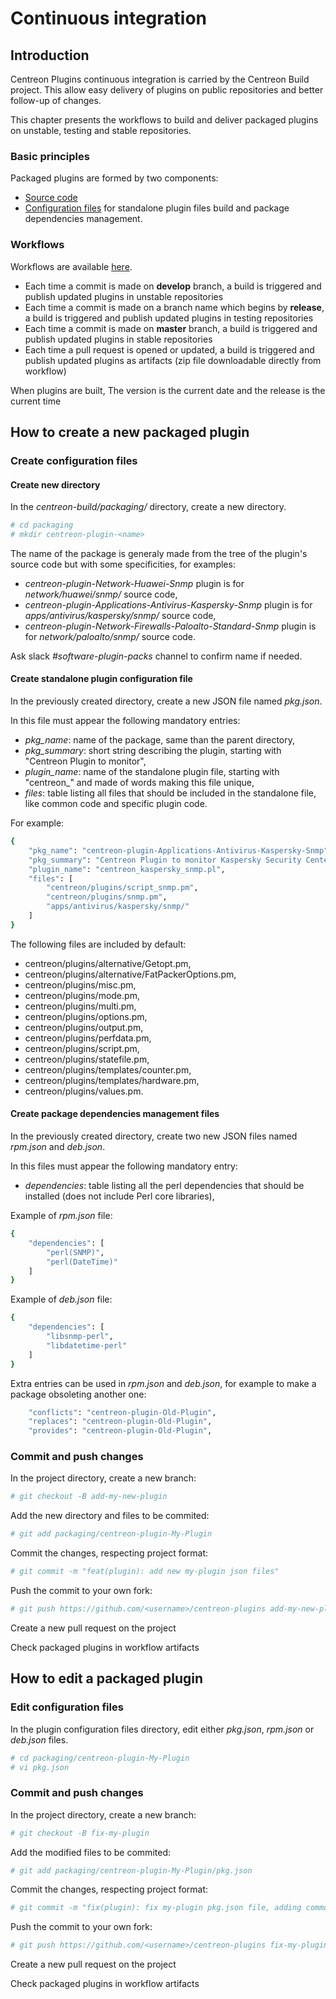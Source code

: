 # Continuous integration

## Introduction

Centreon Plugins continuous integration is carried by the Centreon Build project.
This allow easy delivery of plugins on public repositories and better follow-up of changes.

This chapter presents the workflows to build and deliver packaged plugins on
unstable, testing and stable repositories.

### Basic principles

Packaged plugins are formed by two components:

* [Source code](../src)
* [Configuration files](../packaging) for standalone plugin files build and package dependencies management.

### Workflows

Workflows are available [here](<https://github.com/centreon/centreon-plugins/actions>).

* Each time a commit is made on **develop** branch, a build is triggered and publish updated plugins in unstable repositories
* Each time a commit is made on a branch name which begins by **release**, a build is triggered and publish updated plugins in testing repositories
* Each time a commit is made on **master** branch, a build is triggered and publish updated plugins in stable repositories
* Each time a pull request is opened or updated, a build is triggered and publish updated plugins as artifacts (zip file downloadable directly from workflow)

When plugins are built, The version is the current date and the release is the current time

## How to create a new packaged plugin

### Create configuration files

#### Create new directory

In the *centreon-build/packaging/* directory, create a new directory.

```bash
# cd packaging
# mkdir centreon-plugin-<name>
```

The name of the package is generaly made from the tree of the plugin's source code but with some
specificities, for examples:

* *centreon-plugin-Network-Huawei-Snmp* plugin is for *network/huawei/snmp/* source code,
* *centreon-plugin-Applications-Antivirus-Kaspersky-Snmp* plugin is for *apps/antivirus/kaspersky/snmp/* source code,
* *centreon-plugin-Network-Firewalls-Paloalto-Standard-Snmp* plugin is for *network/paloalto/snmp/* source code.

Ask slack *#software-plugin-packs* channel to confirm name if needed.

#### Create standalone plugin configuration file

In the previously created directory, create a new JSON file named *pkg.json*.

In this file must appear the following mandatory entries:

* *pkg_name*: name of the package, same than the parent directory,
* *pkg_summary*: short string describing the plugin, starting with "Centreon Plugin to monitor",
* *plugin_name*: name of the standalone plugin file, starting with "centreon_" and made of words making this file unique,
* *files*: table listing all files that should be included in the standalone file, like common code and specific plugin code.

For example:

```bash
{
    "pkg_name": "centreon-plugin-Applications-Antivirus-Kaspersky-Snmp",
    "pkg_summary": "Centreon Plugin to monitor Kaspersky Security Center using SNMP",
    "plugin_name": "centreon_kaspersky_snmp.pl",
    "files": [
        "centreon/plugins/script_snmp.pm",
        "centreon/plugins/snmp.pm",
        "apps/antivirus/kaspersky/snmp/"
    ]
}
```

The following files are included by default:

* centreon/plugins/alternative/Getopt.pm,
* centreon/plugins/alternative/FatPackerOptions.pm,
* centreon/plugins/misc.pm,
* centreon/plugins/mode.pm,
* centreon/plugins/multi.pm,
* centreon/plugins/options.pm,
* centreon/plugins/output.pm,
* centreon/plugins/perfdata.pm,
* centreon/plugins/script.pm,
* centreon/plugins/statefile.pm,
* centreon/plugins/templates/counter.pm,
* centreon/plugins/templates/hardware.pm,
* centreon/plugins/values.pm.

#### Create package dependencies management files

In the previously created directory, create two new JSON files named *rpm.json* and *deb.json*.

In this files must appear the following mandatory entry:

* *dependencies*: table listing all the perl dependencies that should be installed (does not include Perl core libraries),

Example of *rpm.json* file:

```bash
{
    "dependencies": [
        "perl(SNMP)",
        "perl(DateTime)"
    ]
}
```

Example of *deb.json* file:

```bash
{
    "dependencies": [
        "libsnmp-perl",
        "libdatetime-perl"
    ]
}
```

Extra entries can be used in *rpm.json* and *deb.json*, for example to make a package obsoleting another one:

```bash
    "conflicts": "centreon-plugin-Old-Plugin",
    "replaces": "centreon-plugin-Old-Plugin",
    "provides": "centreon-plugin-Old-Plugin",
```

### Commit and push changes

In the project directory, create a new branch:

```bash
# git checkout -B add-my-new-plugin
```

Add the new directory and files to be commited:

```bash
# git add packaging/centreon-plugin-My-Plugin
```

Commit the changes, respecting project format:

```bash
# git commit -m "feat(plugin): add new my-plugin json files"
```

Push the commit to your own fork:

```bash
# git push https://github.com/<username>/centreon-plugins add-my-new-plugin
```

Create a new pull request on the project

Check packaged plugins in workflow artifacts

## How to edit a packaged plugin

### Edit configuration files

In the plugin configuration files directory, edit either *pkg.json*, *rpm.json* or *deb.json* files.

```bash
# cd packaging/centreon-plugin-My-Plugin
# vi pkg.json
```

### Commit and push changes

In the project directory, create a new branch:

```bash
# git checkout -B fix-my-plugin
```

Add the modified files to be commited:

```bash
# git add packaging/centreon-plugin-My-Plugin/pkg.json
```

Commit the changes, respecting project format:

```bash
# git commit -m "fix(plugin): fix my-plugin pkg.json file, adding common code"
```

Push the commit to your own fork:

```bash
# git push https://github.com/<username>/centreon-plugins fix-my-plugin
```

Create a new pull request on the project

Check packaged plugins in workflow artifacts
